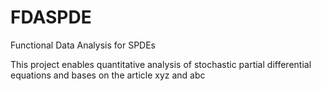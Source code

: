 # FDASPDE
Functional Data Analysis for SPDEs

This project enables quantitative analysis of stochastic partial differential equations and bases on the article xyz and abc


